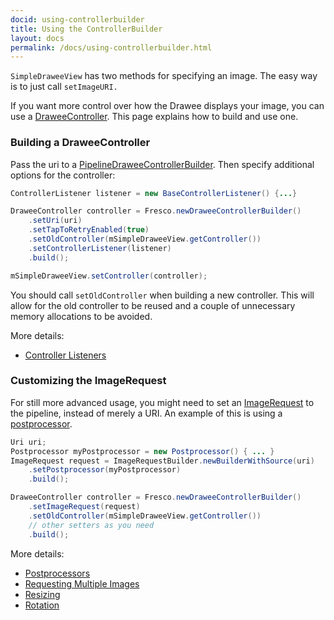 ```yaml
---
docid: using-controllerbuilder
title: Using the ControllerBuilder
layout: docs
permalink: /docs/using-controllerbuilder.html
---
```


`SimpleDraweeView` has two methods for specifying an image. The easy way is to just call `setImageURI.`

If you want more control over how the Drawee displays your image, you can use a [DraweeController](concepts.html). This page explains how to build and use one.

### Building a DraweeController

Pass the uri to a [PipelineDraweeControllerBuilder](../javadoc/reference/com/facebook/drawee/backends/pipeline/PipelineDraweeControllerBuilder.html). Then specify additional options for the controller:

```java
ControllerListener listener = new BaseControllerListener() {...}

DraweeController controller = Fresco.newDraweeControllerBuilder()
    .setUri(uri)
    .setTapToRetryEnabled(true)
    .setOldController(mSimpleDraweeView.getController())
    .setControllerListener(listener)
    .build();

mSimpleDraweeView.setController(controller);
```

You should call `setOldController` when building a new controller. This will allow for the old controller to be reused and a couple of unnecessary memory allocations to be avoided.

More details:

* [Controller Listeners](listening-to-events.html)

### <a name="ImageRequest"></a>Customizing the ImageRequest

For still more advanced usage, you might need to set an [ImageRequest](../javadoc/reference/com/facebook/imagepipeline/request/ImageRequest.html) to the pipeline, instead of merely a URI. An example of this is using a [postprocessor](modifying-image.html).

```java
Uri uri;
Postprocessor myPostprocessor = new Postprocessor() { ... }
ImageRequest request = ImageRequestBuilder.newBuilderWithSource(uri)
    .setPostprocessor(myPostprocessor)
    .build();

DraweeController controller = Fresco.newDraweeControllerBuilder()
    .setImageRequest(request)
    .setOldController(mSimpleDraweeView.getController())
    // other setters as you need
    .build();
```

More details:

* [Postprocessors](modifying-image.html)
* [Requesting Multiple Images](requesting-multiple-images.html)
* [Resizing](resizing.html)
* [Rotation](rotation.html)
